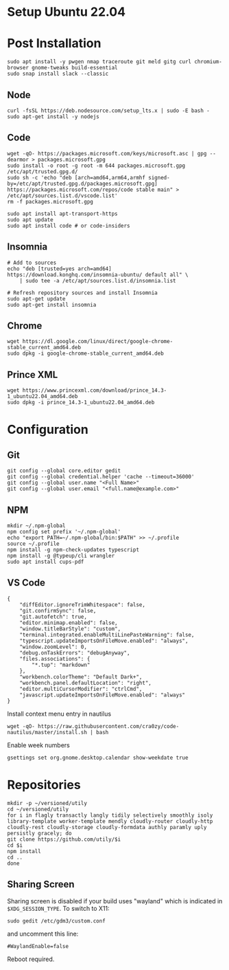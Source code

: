 # Setup Ubuntu 22.04


# Post Installation

```
sudo apt install -y pwgen nmap traceroute git meld gitg curl chromium-browser gnome-tweaks build-essential
sudo snap install slack --classic
```

## Node
```
curl -fsSL https://deb.nodesource.com/setup_lts.x | sudo -E bash -
sudo apt-get install -y nodejs
```

## Code
```
wget -qO- https://packages.microsoft.com/keys/microsoft.asc | gpg --dearmor > packages.microsoft.gpg
sudo install -o root -g root -m 644 packages.microsoft.gpg /etc/apt/trusted.gpg.d/
sudo sh -c 'echo "deb [arch=amd64,arm64,armhf signed-by=/etc/apt/trusted.gpg.d/packages.microsoft.gpg] https://packages.microsoft.com/repos/code stable main" > /etc/apt/sources.list.d/vscode.list'
rm -f packages.microsoft.gpg
```
```
sudo apt install apt-transport-https
sudo apt update
sudo apt install code # or code-insiders
```

## Insomnia
```
# Add to sources
echo "deb [trusted=yes arch=amd64] https://download.konghq.com/insomnia-ubuntu/ default all" \
    | sudo tee -a /etc/apt/sources.list.d/insomnia.list

# Refresh repository sources and install Insomnia
sudo apt-get update
sudo apt-get install insomnia
```
## Chrome
```
wget https://dl.google.com/linux/direct/google-chrome-stable_current_amd64.deb
sudo dpkg -i google-chrome-stable_current_amd64.deb
```

## Prince XML
```
wget https://www.princexml.com/download/prince_14.3-1_ubuntu22.04_amd64.deb
sudo dpkg -i prince_14.3-1_ubuntu22.04_amd64.deb
```

# Configuration

## Git
```
git config --global core.editor gedit
git config --global credential.helper 'cache --timeout=36000'
git config --global user.name "<Full Name>"
git config --global user.email "<full.name@example.com>"
```

## NPM
```
mkdir ~/.npm-global
npm config set prefix '~/.npm-global'
echo "export PATH=~/.npm-global/bin:$PATH" >> ~/.profile
source ~/.profile
npm install -g npm-check-updates typescript
npm install -g @typeup/cli wrangler
sudo apt install cups-pdf
```
## VS Code
```
{
	"diffEditor.ignoreTrimWhitespace": false,
	"git.confirmSync": false,
	"git.autofetch": true,
	"editor.minimap.enabled": false,
	"window.titleBarStyle": "custom",
	"terminal.integrated.enableMultiLinePasteWarning": false,
	"typescript.updateImportsOnFileMove.enabled": "always",
	"window.zoomLevel": 0,
	"debug.onTaskErrors": "debugAnyway",
	"files.associations": {
		"*.tup": "markdown"
	},
	"workbench.colorTheme": "Default Dark+",
	"workbench.panel.defaultLocation": "right",
	"editor.multiCursorModifier": "ctrlCmd",
	"javascript.updateImportsOnFileMove.enabled": "always"
}
```
Install context menu entry in nautilus
```
wget -qO- https://raw.githubusercontent.com/cra0zy/code-nautilus/master/install.sh | bash
```
Enable week numbers
```
gsettings set org.gnome.desktop.calendar show-weekdate true
```

# Repositories
```
mkdir -p ~/versioned/utily
cd ~/versioned/utily
for i in flagly transactly langly tidily selectively smoothly isoly library-template worker-template mendly cloudly-router cloudly-http cloudly-rest cloudly-storage cloudly-formdata authly paramly uply persistly gracely; do 
git clone https://github.com/utily/$i
cd $i
npm install
cd ..
done
```

## Sharing Screen
Sharing screen is disabled if your build uses "wayland" which is indicated in `$XDG_SESSION_TYPE`. To switch to X11:
```
sudo gedit /etc/gdm3/custom.conf
```
and uncomment this line:
```
#WaylandEnable=false
```
Reboot required.
